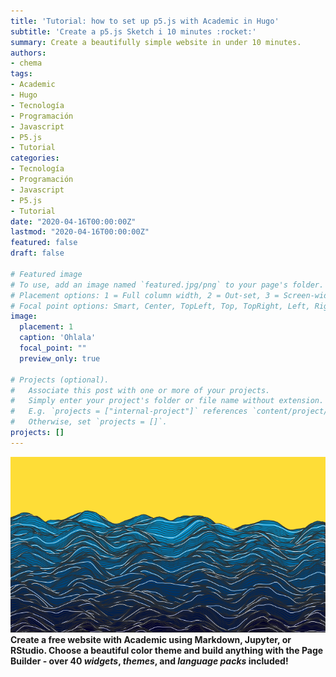 ```yaml
---
title: 'Tutorial: how to set up p5.js with Academic in Hugo'
subtitle: 'Create a p5.js Sketch i 10 minutes :rocket:'
summary: Create a beautifully simple website in under 10 minutes.
authors:
- chema
tags:
- Academic
- Hugo
- Tecnología
- Programación
- Javascript
- P5.js
- Tutorial
categories:
- Tecnología
- Programación
- Javascript
- P5.js
- Tutorial
date: "2020-04-16T00:00:00Z"
lastmod: "2020-04-16T00:00:00Z"
featured: false
draft: false

# Featured image
# To use, add an image named `featured.jpg/png` to your page's folder.
# Placement options: 1 = Full column width, 2 = Out-set, 3 = Screen-width
# Focal point options: Smart, Center, TopLeft, Top, TopRight, Left, Right, BottomLeft, Bottom, BottomRight
image:
  placement: 1
  caption: 'Ohlala'
  focal_point: ""
  preview_only: true

# Projects (optional).
#   Associate this post with one or more of your projects.
#   Simply enter your project's folder or file name without extension.
#   E.g. `projects = ["internal-project"]` references `content/project/deep-learning/index.md`.
#   Otherwise, set `projects = []`.
projects: []
---
```

![png](./p5waves.png)
**Create a free website with Academic using Markdown, Jupyter, or RStudio. Choose a beautiful color theme and build anything with the Page Builder - over 40 _widgets_, _themes_, and _language packs_ included!**
